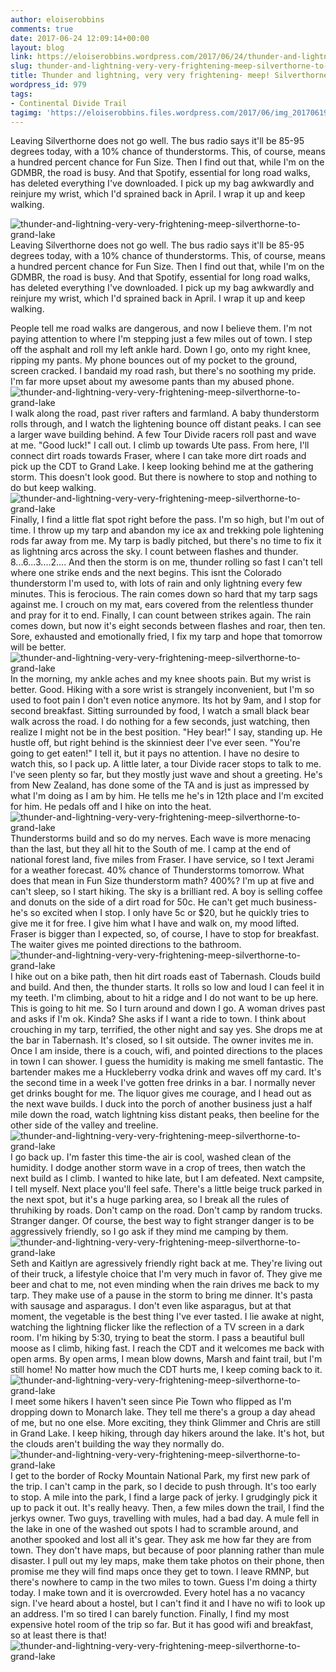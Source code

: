 ```yaml
---
author: eloiserobbins
comments: true
date: 2017-06-24 12:09:14+00:00
layout: blog
link: https://eloiserobbins.wordpress.com/2017/06/24/thunder-and-lightning-very-very-frightening-meep-silverthorne-to-grand-lake/
slug: thunder-and-lightning-very-very-frightening-meep-silverthorne-to-grand-lake
title: Thunder and lightning, very very frightening- meep! Silverthorne to Grand Lake
wordpress_id: 979
tags:
- Continental Divide Trail
tagimg: 'https://eloiserobbins.files.wordpress.com/2017/06/img_20170619_1317311.jpg'
---
```


Leaving Silverthorne does not go well. The bus radio says it'll be 85-95 degrees today, with a 10% chance of thunderstorms. This, of course, means a hundred percent chance for Fun Size. Then I find out that, while I'm on the GDMBR, the road is busy. And that Spotify, essential for long road walks, has deleted everything I've downloaded. I pick up my bag awkwardly and reinjure my wrist, which I'd sprained back in April. I wrap it up and keep walking.


![thunder-and-lightning-very-very-frightening-meep-silverthorne-to-grand-lake](https://eloiserobbins.files.wordpress.com/2017/06/img_20170619_1317311.jpg)
Leaving Silverthorne does not go well. The bus radio says it'll be 85-95 degrees today, with a 10% chance of thunderstorms. This, of course, means a hundred percent chance for Fun Size. Then I find out that, while I'm on the GDMBR, the road is busy. And that Spotify, essential for long road walks, has deleted everything I've downloaded. I pick up my bag awkwardly and reinjure my wrist, which I'd sprained back in April. I wrap it up and keep walking.

People tell me road walks are dangerous, and now I believe them. I'm not paying attention to where I'm stepping just a few miles out of town. I step off the asphalt and roll my left ankle hard. Down I go, onto my right knee, ripping my pants. My phone bounces out of my pocket to the ground, screen cracked. I bandaid my road rash, but there's no soothing my pride. I'm far more upset about my awesome pants than my abused phone.
![thunder-and-lightning-very-very-frightening-meep-silverthorne-to-grand-lake](https://eloiserobbins.files.wordpress.com/2017/06/img_20170620_190916.jpg)
I walk along the road, past river rafters and farmland. A baby thunderstorm rolls through, and I watch the lightening bounce off distant peaks. I can see a larger wave building behind. A few Tour Divide racers roll past and wave at me. "Good luck!" I call out.
I climb up towards Ute pass. From here, I'll connect dirt roads towards Fraser, where I can take more dirt roads and pick up the CDT to Grand Lake. I keep looking behind me at the gathering storm. This doesn't look good. But there is nowhere to stop and nothing to do but keep walking. 
![thunder-and-lightning-very-very-frightening-meep-silverthorne-to-grand-lake](https://eloiserobbins.files.wordpress.com/2017/06/img_20170621_173449.jpg)
Finally, I find a little flat spot right before the pass. I'm so high, but I'm out of time. I throw up my tarp and abandon my ice ax and trekking pole lightening rods far away from me. My tarp is badly pitched, but there's no time to fix it as lightning arcs across the sky.  I count between flashes and thunder. 8...6...3....2.... And then the storm is on me, thunder rolling so fast I can't tell where one strike ends and the next begins. This isnt the Colorado thunderstorm I'm used to, with lots of rain and only lightning every few minutes. This is ferocious. The rain comes down so hard that my tarp sags against me. I crouch on my mat, ears covered from the relentless thunder and pray for it to end.
Finally, I can count between strikes again. The rain comes down, but now it's eight seconds between flashes and roar, then ten. Sore, exhausted and emotionally fried, I fix my tarp and hope that tomorrow will be better.
![thunder-and-lightning-very-very-frightening-meep-silverthorne-to-grand-lake](https://eloiserobbins.files.wordpress.com/2017/06/img_20170622_054444.jpg)
In the morning, my ankle aches and my knee shoots pain. But my wrist is better. Good. Hiking with a sore wrist is strangely inconvenient, but I'm so used to foot pain I don't even notice anymore. Its hot by 9am, and I stop for second breakfast. Sitting surrounded by food, I watch a small black bear walk across the road. I do nothing for a few seconds, just watching, then realize I might not be in the best position. "Hey bear!" I say, standing up. He hustle off, but right behind is the skinniest deer I've ever seen. "You're going to get eaten!" I tell it, but it pays no attention. I have no desire to watch this, so I pack up.
A little later, a tour Divide racer stops to talk to me. I've seen plenty so far, but they mostly just wave and shout a greeting. He's from New Zealand, has done some of the TA and is just as impressed by what I'm doing as I am by him. He tells me he's in 12th place and I'm excited for him. He pedals off and I hike on into the heat.
![thunder-and-lightning-very-very-frightening-meep-silverthorne-to-grand-lake](https://eloiserobbins.files.wordpress.com/2017/06/img_20170623_065909.jpg)
Thunderstorms build and so do my nerves. Each wave is more menacing than the last, but they all hit to the South of me. I camp at the end of national forest land, five miles from Fraser. I have service, so I text Jerami for a weather forecast. 40% chance of Thunderstorms tomorrow. What does that mean in Fun Size thunderstorm math? 400%?
I'm up at five and can't sleep, so I start hiking. The sky is a brilliant red. A boy is selling coffee and donuts on the side of a dirt road for 50c. He can't get much business- he's so excited when I stop. I only have 5c or $20, but he quickly tries to give me it for free. I give him what I have and walk on, my mood lifted. Fraser is bigger than I expected, so, of course, I have to stop for breakfast. The waiter gives me pointed directions to the bathroom.
![thunder-and-lightning-very-very-frightening-meep-silverthorne-to-grand-lake](https://eloiserobbins.files.wordpress.com/2017/06/img_20170623_102810.jpg)
I hike out on a bike path, then hit dirt roads east of Tabernash. Clouds build and build. And then, the thunder starts. It rolls so low and loud I can feel it in my teeth. I'm climbing, about to hit a ridge and I do not want to be up here. This is going to hit me. So I turn around and down I go. A woman drives past and asks if I'm ok. Kinda? She asks if I want a ride to town. I think about crouching in my tarp, terrified, the other night and say yes.
She drops me at the bar in Tabernash. It's closed, so I sit outside. The owner invites me in. Once I am inside, there is a couch, wifi, and pointed directions to the places in town I can shower. I guess the humidity is making me smell fantastic. The bartender makes me a Huckleberry vodka drink and waves off my card. It's the second time in a week I've gotten free drinks in a bar. I normally never get drinks bought for me. The liquor gives me courage, and I head out as the next wave builds. I duck into the porch of another business just a half mile down the road, watch lightning kiss distant peaks, then beeline for the other side of the valley and treeline.
![thunder-and-lightning-very-very-frightening-meep-silverthorne-to-grand-lake](https://eloiserobbins.files.wordpress.com/2017/06/img_20170623_131445.jpg)
I go back up. I'm faster this time-the air is cool, washed clean of the humidity. I dodge another storm wave in a crop of trees, then watch the next build as I climb. I wanted to hike late, but I am defeated. Next campsite, I tell myself. Next place you'll feel safe. 
There's a little beige truck parked in the next spot, but it's a huge parking area, so I break all the rules of thruhiking by roads. Don't camp on the road. Don't camp by random trucks. Stranger danger. Of course, the best way to fight stranger danger is to be aggressively friendly, so I go ask if they mind me camping by them.
![thunder-and-lightning-very-very-frightening-meep-silverthorne-to-grand-lake](https://eloiserobbins.files.wordpress.com/2017/06/img_20170623_143343.jpg)
Seth and Kaitlyn are agressively friendly right back at me. They're living out of their truck, a lifestyle choice that I'm very much in favor of. They give me beer and chat to me, not even minding when the rain drives me back to my tarp. They make use of a pause in the storm to bring me dinner. It's pasta with sausage and asparagus. I don't even like asparagus, but at that moment, the vegetable is the best thing I've ever tasted. I lie awake at night, watching the lightning flicker like the reflection of a TV screen in a dark room.
I'm hiking by 5:30, trying to beat the storm. I pass a beautiful bull moose as I climb, hiking fast. I reach the CDT and it welcomes me back with open arms. By open arms, I mean blow downs, Marsh and faint trail, but I'm still home! No matter how much the CDT hurts me, I keep coming back to it.
![thunder-and-lightning-very-very-frightening-meep-silverthorne-to-grand-lake](https://eloiserobbins.files.wordpress.com/2017/06/img_20170623_143516.jpg)
I meet some hikers I haven't seen since Pie Town who flipped as I'm dropping down to Monarch lake. They tell me there's a group a day ahead of me, but no one else. More exciting, they think Glimmer and Chris are still in Grand Lake. I keep hiking, through day hikers around the lake. It's hot, but the clouds aren't building the way they normally do. 
![thunder-and-lightning-very-very-frightening-meep-silverthorne-to-grand-lake](https://eloiserobbins.files.wordpress.com/2017/06/img_20170623_173637.jpg)
I get to the border of Rocky Mountain National Park, my first new park of the trip. I can't camp in the park, so I decide to push through. It's too early to stop. A mile into the park, I find a large pack of jerky. I grudgingly pick it up to pack it out. It's really heavy. Then, a few miles down the trail, I find the jerkys owner. Two guys, travelling with mules, had a bad day. A mule fell in the lake in one of the washed out spots I had to scramble around, and another spooked and lost all it's gear. They ask me how far they are from town. They don't have maps, but because of poor planning rather than mule disaster. I pull out my ley maps, make them take photos on their phone, then promise me they will find maps once they get to town.
I leave RMNP, but there's nowhere to camp in the two miles to town. Guess I'm doing a thirty today. I make town and it is overcrowded. Every hotel has a no vacancy sign. I've heard about a hostel, but I can't find it and I have no wifi to look up an address. I'm so tired I can barely function. Finally, I find my most expensive hotel room of the trip so far. But it has good wifi and breakfast, so at least there is that!
![thunder-and-lightning-very-very-frightening-meep-silverthorne-to-grand-lake](https://eloiserobbins.files.wordpress.com/2017/06/img_20170623_184201.jpg)
